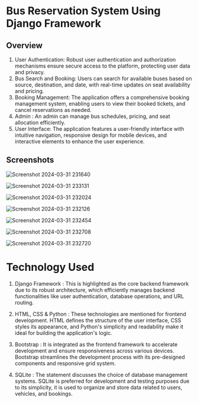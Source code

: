 # Bus Reservation System Using Django Framework

## Overview
1. User Authentication: Robust user authentication and authorization mechanisms ensure secure access to the platform, protecting user data and privacy.
2. Bus Search and Booking: Users can search for available buses based on source, destination, and date, with real-time updates on seat availability and pricing. 
3. Booking Management: The application offers a comprehensive booking management system, enabling users to view their booked tickets, and cancel reservations as needed.
4. Admin : An admin can manage bus schedules, pricing, and seat allocation efficiently.
5. User Interface: The application features a user-friendly interface with intuitive navigation, responsive design for mobile devices, and interactive elements to enhance the user experience.


## Screenshots
![Screenshot 2024-03-31 231640](https://github.com/sairaj0003/Bus_Reservation_System/assets/140234339/9593dc5a-5379-4a1b-aa82-c1412b263607)

![Screenshot 2024-03-31 233131](https://github.com/sairaj0003/Bus_Reservation_System/assets/140234339/c8c57af3-3c79-4a7b-89e3-595296d95891)

![Screenshot 2024-03-31 232024](https://github.com/sairaj0003/Bus_Reservation_System/assets/140234339/e93ba54e-938a-4f7b-8bf5-e2fca469cab1)

![Screenshot 2024-03-31 232126](https://github.com/sairaj0003/Bus_Reservation_System/assets/140234339/f70864af-2f23-4f13-92a9-d7b34777a910)

![Screenshot 2024-03-31 232454](https://github.com/sairaj0003/Bus_Reservation_System/assets/140234339/3248a9b2-9c84-45f1-aacf-f164d05651cf)

![Screenshot 2024-03-31 232708](https://github.com/sairaj0003/Bus_Reservation_System/assets/140234339/532fe9ef-839d-45e2-be63-e805e9fef6d0)

![Screenshot 2024-03-31 232720](https://github.com/sairaj0003/Bus_Reservation_System/assets/140234339/6b965d30-6638-4f77-af58-3993ae58250d)


# Technology Used
1. Django Framework : This is highlighted as the core backend framework due to its robust architecture, which efficiently manages backend functionalities like user authentication, database operations, and URL routing.

2. HTML, CSS & Python : These technologies are mentioned for frontend development. HTML defines the structure of the user interface, CSS styles its appearance, and Python's simplicity and readability make it ideal for building the application's logic.

3. Bootstrap : It is integrated as the frontend framework to accelerate development and ensure responsiveness across various devices. Bootstrap streamlines the development process with its pre-designed components and responsive grid system.

4. SQLite : The statement discusses the choice of database management systems. SQLite is preferred for development and testing purposes due to its simplicity, it is used to organize and store data related to users, vehicles, and bookings.


